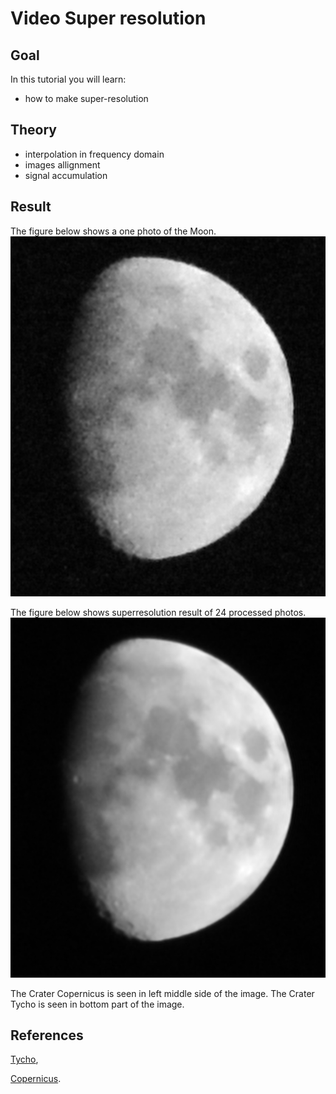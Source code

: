 Video Super resolution 
==========================

Goal
----

In this tutorial you will learn:

-   how to make super-resolution


Theory
------

-   interpolation in frequency domain
-   images allignment 
-   signal accumulation

Result
------

The figure below shows a one photo of the Moon.
![](/www/images/one_frame.jpg)

The figure below shows superresolution result of 24 processed photos.
![](/www/images/superres.jpg)

The Crater Copernicus is seen in left middle side of the image.
The Crater Tycho is seen in bottom part of the image.

References
------
[Tycho](https://en.wikipedia.org/wiki/Tycho_(lunar_crater)),

[Copernicus](https://en.wikipedia.org/wiki/Copernicus_(lunar_crater)).
